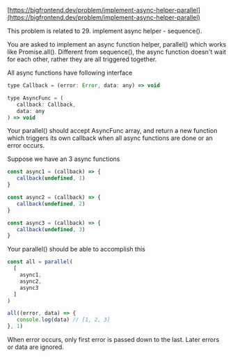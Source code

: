 [https://bigfrontend.dev/problem/implement-async-helper-parallel](https://bigfrontend.dev/problem/implement-async-helper-parallel)

This problem is related to 29. implement async helper - sequence().

You are asked to implement an async function helper, parallel() which works like Promise.all(). Different from sequence(), the async function doesn't wait for each other, rather they are all triggered together.

All async functions have following interface

```js
type Callback = (error: Error, data: any) => void

type AsyncFunc = (
   callback: Callback,
   data: any
) => void
```

Your parallel() should accept AsyncFunc array, and return a new function which triggers its own callback when all async functions are done or an error occurs.

Suppose we have an 3 async functions

```js
const async1 = (callback) => {
   callback(undefined, 1)
}

const async2 = (callback) => {
   callback(undefined, 2)
}

const async3 = (callback) => {
   callback(undefined, 3)
}
```

Your parallel() should be able to accomplish this

```js
const all = parallel(
  [
    async1,
    async2,
    async3
  ]
)

all((error, data) => {
   console.log(data) // [1, 2, 3]
}, 1)
```

When error occurs, only first error is passed down to the last. Later errors or data are ignored.

